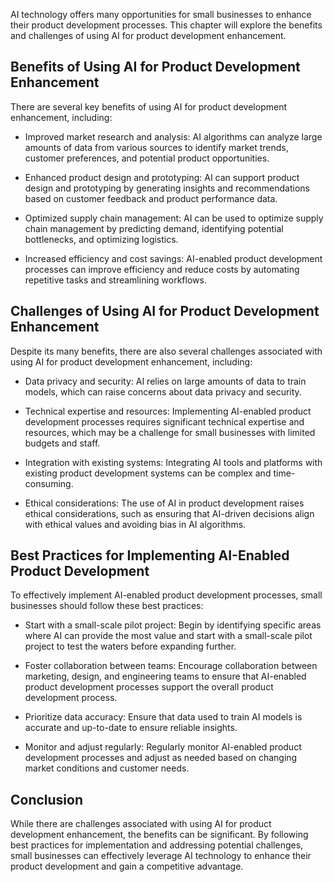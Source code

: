 

AI technology offers many opportunities for small businesses to enhance their product development processes. This chapter will explore the benefits and challenges of using AI for product development enhancement.

Benefits of Using AI for Product Development Enhancement
--------------------------------------------------------

There are several key benefits of using AI for product development enhancement, including:

* Improved market research and analysis: AI algorithms can analyze large amounts of data from various sources to identify market trends, customer preferences, and potential product opportunities.

* Enhanced product design and prototyping: AI can support product design and prototyping by generating insights and recommendations based on customer feedback and product performance data.

* Optimized supply chain management: AI can be used to optimize supply chain management by predicting demand, identifying potential bottlenecks, and optimizing logistics.

* Increased efficiency and cost savings: AI-enabled product development processes can improve efficiency and reduce costs by automating repetitive tasks and streamlining workflows.

Challenges of Using AI for Product Development Enhancement
----------------------------------------------------------

Despite its many benefits, there are also several challenges associated with using AI for product development enhancement, including:

* Data privacy and security: AI relies on large amounts of data to train models, which can raise concerns about data privacy and security.

* Technical expertise and resources: Implementing AI-enabled product development processes requires significant technical expertise and resources, which may be a challenge for small businesses with limited budgets and staff.

* Integration with existing systems: Integrating AI tools and platforms with existing product development systems can be complex and time-consuming.

* Ethical considerations: The use of AI in product development raises ethical considerations, such as ensuring that AI-driven decisions align with ethical values and avoiding bias in AI algorithms.

Best Practices for Implementing AI-Enabled Product Development
--------------------------------------------------------------

To effectively implement AI-enabled product development processes, small businesses should follow these best practices:

* Start with a small-scale pilot project: Begin by identifying specific areas where AI can provide the most value and start with a small-scale pilot project to test the waters before expanding further.

* Foster collaboration between teams: Encourage collaboration between marketing, design, and engineering teams to ensure that AI-enabled product development processes support the overall product development process.

* Prioritize data accuracy: Ensure that data used to train AI models is accurate and up-to-date to ensure reliable insights.

* Monitor and adjust regularly: Regularly monitor AI-enabled product development processes and adjust as needed based on changing market conditions and customer needs.

Conclusion
----------

While there are challenges associated with using AI for product development enhancement, the benefits can be significant. By following best practices for implementation and addressing potential challenges, small businesses can effectively leverage AI technology to enhance their product development and gain a competitive advantage.
